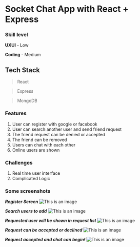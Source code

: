 # Socket Chat App with React + Express 
### Skill level
**UXUI** - Low

**Coding** - Medium

## Tech Stack
> React

> Express

> MongoDB

### Features
1. User can register with google or facebook
2. User can search another user and send friend request
3. The friend request can be denied or accepted 
4. The friend can be removed 
5. Users can chat with each other
6. Online users are shown

### Challenges 
1. Real time user interface 
2. Complicated Logic

### Some screenshots
***Register Screen***
![This is an image](https://i.ibb.co/JmtbFvk/screenbud-3d374066-3df5-4e66-8783-7cdd94d55236.png)

***Search users to add***
![This is an image](https://i.ibb.co/pRJSsyC/screenbud-43ddc2f7-2bde-4433-ac8a-8abaf2b88cca.png)

***Requested user will be shown in request list***
![This is an image](https://i.ibb.co/1nwZm9q/screenbud-373873a8-1a5d-465f-bd52-abeb9bd81119.png)

***Request can be accepted or declined***
![This is an image](https://i.ibb.co/XSmG5nC/screenbud-c0b45858-97a5-494f-8b3d-563abdd22535.png)

***Request accepted and chat can begin!***
![This is an image](https://i.ibb.co/5WDNrds/screenbud-6ae84f73-246c-4225-9e91-57c7a9502c17.png)
